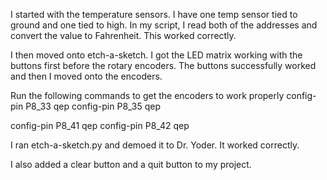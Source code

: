 I started with the temperature sensors. I have one temp sensor tied to ground and one tied to high.
In my script, I read both of the addresses and convert the value to Fahrenheit. This worked correctly.

I then moved onto etch-a-sketch. I got the LED matrix working with the buttons first before the rotary encoders.
The buttons successfully worked and then I moved onto the encoders.

Run the following commands to get the encoders to work properly
config-pin P8_33 qep
config-pin P8_35 qep

config-pin P8_41 qep
config-pin P8_42 qep

I ran etch-a-sketch.py and demoed it to Dr. Yoder. It worked correctly.

I also added a clear button and a quit button to my project.
